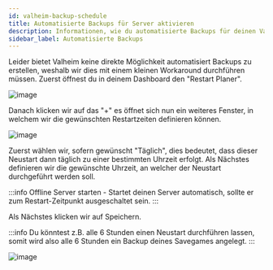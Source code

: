 ```yaml
---
id: valheim-backup-schedule
title: Automatisierte Backups für Server aktivieren
description: Informationen, wie du automatisierte Backups für deinen Valheim Server von ZAP-Hosting aktivieren und einstellen kannst - ZAP-Hosting.com Dokumentation
sidebar_label: Automatisierte Backups
---
```


Leider bietet Valheim keine direkte Möglichkeit automatisiert Backups zu erstellen, weshalb wir dies mit einem kleinen Workaround durchführen müssen. Zuerst öffnest du in deinem Dashboard den "Restart Planer". 

![image](https://user-images.githubusercontent.com/26007280/189886302-ad4d7043-39fe-4c18-9331-8c1bd373d136.png)

Danach klicken wir auf das "+" es öffnet sich nun ein weiteres Fenster, in welchem wir die gewünschten Restartzeiten definieren können.

![image](https://user-images.githubusercontent.com/26007280/189886327-5c4f8c56-a38b-4404-a263-e9de7c124bfd.png)

Zuerst wählen wir, sofern gewünscht "Täglich", dies bedeutet, dass dieser Neustart dann täglich zu einer bestimmten Uhrzeit erfolgt. 
Als Nächstes definieren wir die gewünschte Uhrzeit, an welcher der Neustart durchgeführt werden soll.

:::info
Offline Server starten - Startet deinen Server automatisch, sollte er zum Restart-Zeitpunkt ausgeschaltet sein.
:::

Als Nächstes klicken wir auf Speichern.


:::info
Du könntest z.B. alle 6 Stunden einen Neustart durchführen lassen, somit wird also alle 6 Stunden ein Backup deines Savegames angelegt.
:::

![image](https://user-images.githubusercontent.com/26007280/189886355-6ef94846-11ad-41e6-85a8-938eed51d81a.png)
